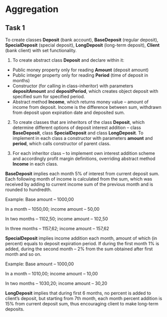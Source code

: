 # Aggregation


## Task 1 
To create classes **Deposit** (bank account), **BaseDeposit** (regular deposit), **SpecialDeposit** (special deposit), **LongDeposit** (long-term deposit), **Client** (bank client) with set functionality. 

1. To create abstract class **Deposit** and declare within it: 
 
- Public money property only for reading **Amount** (deposit amount) 
- Public integer property only for reading **Period** (time of deposit in months) 
- Constructor (for calling in class-inheritor) with parameters **depositAmount** and **depositPeriod**, which creates object deposit with specified sum for specified period.  
- Abstract method **Income**, which returns money value – amount of income from deposit. Income is the difference between sum, withdrawn from deposit upon expiration date and deposited sum.  

2. To create classes that are inheritors of the class **Deposit**, which determine different options of deposit interest addition – class **BaseDeposit**, class **SpecialDeposit** and class **LongDeposit**. To implement in each class a constructor with parameters **amount** and **period**, which calls constructor of parent class.   

3. For each inheritor class – to implement own interest addition scheme and accordingly profit margin definitions, overriding abstract method **Income** in each class.   

**BaseDeposit** implies each month 5% of interest from current deposit sum. Each following month of income is calculated from the sum, which was received by adding to current income sum of the previous month and is rounded to hundredth.  

Example: 
Base amount – 1000,00

In a month – 1050,00; income amount – 50,00 

In two months – 1102,50; income amount – 102,50

In three months – 1157,62; income amount – 157,62 

**SpecialDeposit** implies income addition each month, amount of which (in percent) equals to deposit expiration period. If during the first month 1% is added, during the second month – 2% from the sum obtained after first month and so on.   

Example: Base amount – 1000,00 

In a month – 1010,00; income amount – 10,00 

In two months – 1030,20; income amount – 30,20 

**LongDeposit** implies that during first 6 months, no percent is added to client’s deposit, but starting from 7th month, each month percent addition is 15% from current deposit sum, thus encouraging client to make long-term deposits.